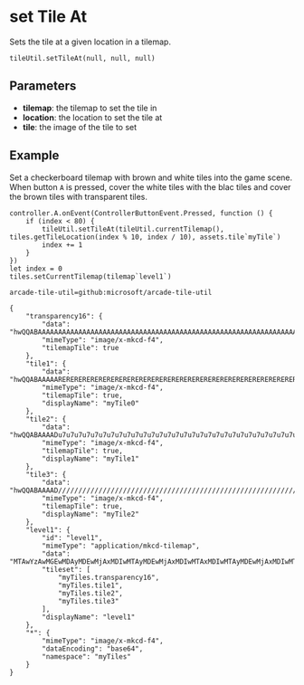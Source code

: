 # set Tile At

Sets the tile at a given location in a tilemap.

```sig
tileUtil.setTileAt(null, null, null)
```

## Parameters

* **tilemap**: the tilemap to set the tile in
* **location**: the location to set the tile at
* **tile**: the image of the tile to set

## Example

Set a checkerboard tilemap with brown and white tiles into the game scene. When button `A` is pressed, cover the white tiles with the blac tiles and cover the brown tiles with transparent tiles.

```blocks
controller.A.onEvent(ControllerButtonEvent.Pressed, function () {
    if (index < 80) {
        tileUtil.setTileAt(tileUtil.currentTilemap(), tiles.getTileLocation(index % 10, index / 10), assets.tile`myTile`)
        index += 1
    }
})
let index = 0
tiles.setCurrentTilemap(tilemap`level1`)
```

```package
arcade-tile-util=github:microsoft/arcade-tile-util
```

```jres
{
    "transparency16": {
        "data": "hwQQABAAAAAAAAAAAAAAAAAAAAAAAAAAAAAAAAAAAAAAAAAAAAAAAAAAAAAAAAAAAAAAAAAAAAAAAAAAAAAAAAAAAAAAAAAAAAAAAAAAAAAAAAAAAAAAAAAAAAAAAAAAAAAAAAAAAAAAAAAAAAAAAAAAAAAAAAAAAAAAAAAAAAAAAAAAAAAAAA==",
        "mimeType": "image/x-mkcd-f4",
        "tilemapTile": true
    },
    "tile1": {
        "data": "hwQQABAAAAAREREREREREREREREREREREREREREREREREREREREREREREREREREREREREREREREREREREREREREREREREREREREREREREREREREREREREREREREREREREREREREREREREREREREREREREREREREREREREREREREREREREREREQ==",
        "mimeType": "image/x-mkcd-f4",
        "tilemapTile": true,
        "displayName": "myTile0"
    },
    "tile2": {
        "data": "hwQQABAAAADu7u7u7u7u7u7u7u7u7u7u7u7u7u7u7u7u7u7u7u7u7u7u7u7u7u7u7u7u7u7u7u7u7u7u7u7u7u7u7u7u7u7u7u7u7u7u7u7u7u7u7u7u7u7u7u7u7u7u7u7u7u7u7u7u7u7u7u7u7u7u7u7u7u7u7u7u7u7u7u7u7u7u7u7u7g==",
        "mimeType": "image/x-mkcd-f4",
        "tilemapTile": true,
        "displayName": "myTile1"
    },
    "tile3": {
        "data": "hwQQABAAAAD//////////////////////////////////////////////////////////////////////////////////////////////////////////////////////////////////////////////////////////////////////////w==",
        "mimeType": "image/x-mkcd-f4",
        "tilemapTile": true,
        "displayName": "myTile2"
    },
    "level1": {
        "id": "level1",
        "mimeType": "application/mkcd-tilemap",
        "data": "MTAwYzAwMGEwMDAyMDEwMjAxMDIwMTAyMDEwMjAxMDIwMTAxMDIwMTAyMDEwMjAxMDIwMTAyMDEwMjAyMDEwMjAxMDIwMTAyMDEwMjAxMDIwMTAxMDIwMTAyMDEwMjAxMDIwMTAyMDEwMjAyMDEwMjAxMDIwMTAyMDEwMjAxMDIwMTAxMDIwMTAyMDEwMjAxMDIwMTAyMDEwMjAyMDEwMjAxMDIwMTAyMDEwMjAxMDIwMTAxMDIwMTAyMDEwMjAxMDIwMTAyMDEwMjAyMDEwMjAxMDIwMTAyMDEwMjAxMDIwMTAxMDIwMTAyMDEwMjAxMDIwMTAyMDEwMjAwMDAwMDAwMDAwMDAwMDAwMDAwMDAwMDAwMDAwMDAwMDAwMDAwMDAwMDAwMDAwMDAwMDAwMDAwMDAwMDAwMDAwMDAwMDAwMDAwMDAwMDAwMDAwMDAwMDAwMDAwMDAwMDAwMDAwMDAwMDAwMDAwMDAwMDAwMDAwMA==",
        "tileset": [
            "myTiles.transparency16",
            "myTiles.tile1",
            "myTiles.tile2",
            "myTiles.tile3"
        ],
        "displayName": "level1"
    },
    "*": {
        "mimeType": "image/x-mkcd-f4",
        "dataEncoding": "base64",
        "namespace": "myTiles"
    }
}
```